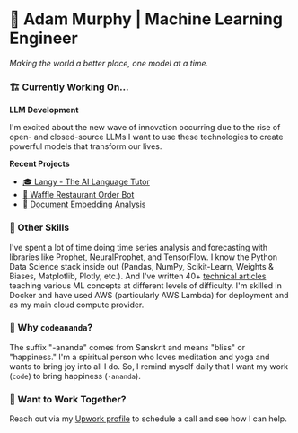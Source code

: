 # 🤖 Adam Murphy | Machine Learning Engineer

*Making the world a better place, one model at a time.*

### 🏗️ Currently Working On...

**LLM Development**

I'm excited about the new wave of innovation occurring due to the rise of open- and closed-source LLMs I want to use these technologies to create powerful models that transform our lives. 

**Recent Projects**

* [🎓 Langy - The AI Language Tutor](https://github.com/codeananda/langy)
* [🧇 Waffle Restaurant Order Bot](https://github.com/codeananda/restaurant_order_bot/tree/main)
* [📄 Document Embedding Analysis](https://github.com/codeananda/document_embedding_analysis)

### 💪 Other Skills

I've spent a lot of time doing time series analysis and forecasting with libraries like Prophet, NeuralProphet, and TensorFlow. I know the Python Data Science stack inside out (Pandas, NumPy, Scikit-Learn, Weights & Biases, Matplotlib, Plotly, etc.). And I've written 40+ [technical articles](https://github.com/codeananda/technical_articles) teaching various ML concepts at different levels of difficulty. I'm skilled in Docker and have used AWS (particularly AWS Lambda) for deployment and as my main cloud compute provider.

### 🤔 Why `codeananda`?

The suffix "-ananda" comes from Sanskrit and means "bliss" or "happiness." I'm a spiritual person who loves meditation and yoga and wants to bring joy into all I do. So, I remind myself daily that I want my work (`code`) to bring happiness (`-ananda`).

### 🤝 Want to Work Together?

Reach out via my [Upwork profile](https://www.upwork.com/freelancers/~01153ca9fd0099730e) to schedule a call and see how I can help.


<!--
**codeananda/codeananda** is a ✨ _special_ ✨ repository because its `README.md` (this file) appears on your GitHub profile.

Here are some ideas to get you started:

- 🔭 I’m currently working on ...
- 🌱 I’m currently learning ...
- 👯 I’m looking to collaborate on ...
- 🤔 I’m looking for help with ...
- 💬 Ask me about ...
- 📫 How to reach me: ...
- 😄 Pronouns: ...
- ⚡ Fun fact: ...
-->
